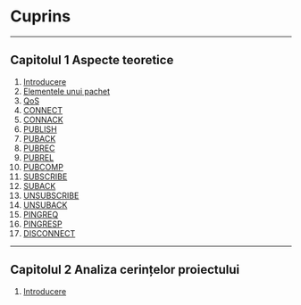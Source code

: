 # Cuprins
---
## Capitolul 1 Aspecte teoretice
1. [Introducere](Capitolul%201%20Aspecte%20teoretice/01.%20Introducere.md)
2. [Elementele unui pachet](Capitolul%201%20Aspecte%20teoretice/02.%20Elementele%20unui%20pachet.md)
3. [QoS](Capitolul%201%20Aspecte%20teoretice/03.%20QoS.md)
4. [CONNECT](Capitolul%201%20Aspecte%20teoretice/04.%20CONNECT.md)
5. [CONNACK](Capitolul%201%20Aspecte%20teoretice/05.%20CONNACK.md)
6. [PUBLISH](Capitolul%201%20Aspecte%20teoretice/06.%20PUBLISH.md)
7. [PUBACK](Capitolul%201%20Aspecte%20teoretice/07.%20PUBACK%20(QoS%201).md)
8. [PUBREC](Capitolul%201%20Aspecte%20teoretice/08.%20PUBREC%20(QoS%202).md)
9. [PUBREL](Capitolul%201%20Aspecte%20teoretice/09.%20PUBREL%20(QoS%202).md)
10. [PUBCOMP](Capitolul%201%20Aspecte%20teoretice/10.%20PUBCOMP%20(QoS%202).md)
11. [SUBSCRIBE](Capitolul%201%20Aspecte%20teoretice/11.%20SUBSCRIBE.md)
12. [SUBACK](Capitolul%201%20Aspecte%20teoretice/12.%20SUBACK.md)
13. [UNSUBSCRIBE](Capitolul%201%20Aspecte%20teoretice/13.%20UNSUBSCRIBE.md)
14. [UNSUBACK](Capitolul%201%20Aspecte%20teoretice/14.%20UNSUBACK.md)
15. [PINGREQ](Capitolul%201%20Aspecte%20teoretice/15.%20PINGREQ.md)
16. [PINGRESP](Capitolul%201%20Aspecte%20teoretice/16.%20PINGRESP.md)
17. [DISCONNECT](Capitolul%201%20Aspecte%20teoretice/17.%20DISCONNECT.md)
---
## Capitolul 2 Analiza cerințelor proiectului
01. [Introducere](Capitolul%202%20Analiza%20cerințelor%20proiectului/01.%20Introducere.md)
